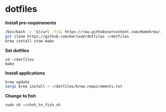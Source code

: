 # dotfiles

**Install pre-requirements**
```bash
/bin/bash -c "$(curl -fsSL https://raw.githubusercontent.com/Homebrew/install/HEAD/install.sh)"
git clone https://github.com/marload/dotfiles ~/dotfiles
brew install stow make
```

**Set dotfiles**
```
cd ~/dotfiles
make
```

**Install applications**
```bash
brew update
xargs brew install < ~/dotfiles/brew.requirements.txt
```

**Change to fish**
```
sudo sh ~/chsh_to_fish.sh
```